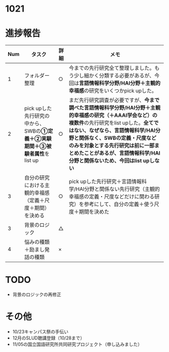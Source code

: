 # 1021

# 進捗報告
|Num|タスク|詳細|メモ|
|----|----|----|----|
|1|フォルダー整理|○|今までの先行研究全て整理しました。もう少し細かく分類する必要があるが、今回は**言語情報科学分野/HAI分野＋主観的幸福感**の研究をいくつかpick upした。|
|2|pick upした先行研究の中から、SWBの**①定義＋②実験期間＋③被験者属性**をlist up|○|まだ先行研究調査が必要ですが、**今まで調べた言語情報科学分野/HAI分野＋主観的幸福感の研究（＋AAAI学会など）の複数件**の先行研究をlist upした。**全てではない、なぜなら、言語情報科学/HAI分野と関係なく、SWBの定義・尺度などのみを対象とする先行研究は前に一部まとめたことがあるが、言語情報科学/HAI分野と関係ないため、今回はlist upしない**|
|3|自分の研究における主観的幸福感（定義＋尺度＋期間）を決める|○|pick upした先行研究＋言語情報科学/HAI分野と関係ない先行研究（主観的幸福感の定義・尺度などだけに関わる研究）を参考にして、自分の定義＋使う尺度＋期間を決めた|
|3|背景のロジック|△||
|4|悩みの種類＋励まし発話の種類|×||


# TODO
- 背景のロジックの再修正


# その他
- 10/23キャンパス祭の手伝い
- 12月のSLUD聴講登録（10/28まで）
- 11/05の国立国語研究所共同研究プロジェクト（申し込みました）
